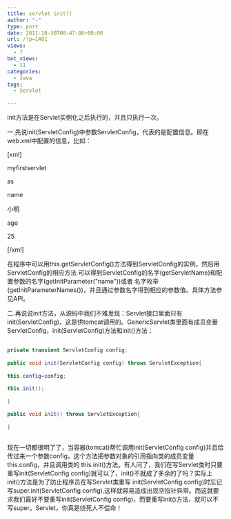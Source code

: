 ```yaml
---
title: servlet init()
author: "-"
type: post
date: 2011-10-30T08:47:06+00:00
url: /?p=1401
views:
  - 7
bot_views:
  - 11
categories:
  - Java
tags:
  - Servlet

---
```

init方法是在Servlet实例化之后执行的，并且只执行一次。
  
一.先说init(ServletConfig)中参数ServletConfig，代表的是配置信息。即在web.xml中配置的信息，比如：
  
[xml]
  
<servlet>
    
<servlet-name>myfirstservlet</servlet-name>
    
<servlet-class>as</servlet-class>
    
<init-param>
      
<param-name>name</param-name>
      
<param-value>小明</param-value>
    
</init-param>
    
<init-param>
      
<param-name>age</param-name>
      
<param-value>25</param-value>
    
</init-param>
  
</servlet>
  
[/xml]
     
在程序中可以用this.getServletConfig()方法得到ServletConfig的实例，然后用ServletConfig的相应方法 可以得到ServletConfig的名字(getServletName)和配置参数的名字(getInitParameter("name"))或者 名字枚举(getInitParameterNames())，并且通过参数名字得到相应的参数值。具体方法参见API。

二.再说说init方法，从源码中我们不难发现：Servlet接口里面只有init(ServletConfig)，这是供tomcat调用的。GenericServlet类里面有成员变量ServletConfig，init(ServletConfig)方法和init()方法：
  
```java
  
private transient ServletConfig config;
  
public void init(ServletConfig config) throws ServletException{
   
this.config=config;
   
this.init();
   
}

public void init() throws ServletException{
  
}
  
```
  
现在一切都很明了了，当容器(tomcat)帮忙调用init(ServletConfig config)并且给传过来一个参数config，这个方法把参数对象的引用指向类的成员变量this.config，并且调用类的 this.init()方法。有人问了，我们在写Servlet类时只要重写init(ServletConfig config)就可以了，init()不就成了多余的了吗？实际上init()方法是为了防止程序员在写Servlet类重写 init(ServletConfig config)时忘记写super.init(ServletConfig config),这样就容易造成出现空指针异常。而这就要求我们最好不要重写init(ServletConfig config)，而要重写init()方法，就可以不写super。Servlet，你真是绕死人不偿命！